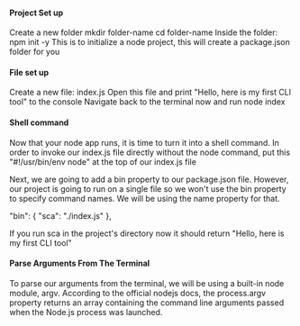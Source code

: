 #### Project Set up

Create a new folder mkdir folder-name
cd folder-name
Inside the folder: npm init -y
This is to initialize a node project, this will create a package.json folder for you

#### File set up

Create a new file: index.js
Open this file and print "Hello, here is my first CLI tool" to the console
Navigate back to the terminal now and run node index

#### Shell command

Now that your node app runs, it is time to turn it into a shell command.
In order to invoke our index.js file directly without the node command, put
this "#!/usr/bin/env node" at the top of our index.js file

Next, we are going to add a bin property to our package.json file. However, our project is going to run on a single file so we won't use the bin property to specify command names. We will be using the name property for that.

"bin": {
    "sca": "./index.js"
  },

If you run sca in the project's directory now it should return "Hello, here is my first CLI tool"

#### Parse Arguments From The Terminal

To parse our arguments from the terminal, we will be using a built-in node module, argv. According to the official nodejs docs, the process.argv property returns an array containing the command line arguments passed when the Node.js process was launched.
